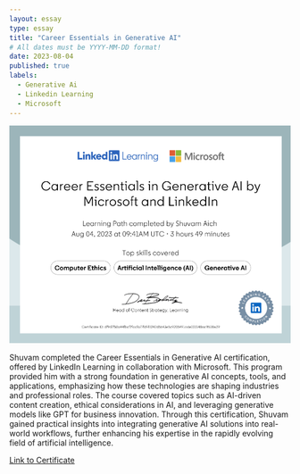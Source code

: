 ```yaml
---
layout: essay
type: essay
title: "Career Essentials in Generative AI"
# All dates must be YYYY-MM-DD format!
date: 2023-08-04
published: true
labels:
  - Generative Ai
  - Linkedin Learning
  - Microsoft
---
```

<img src="../img/certificates/genai.png" class="rounded" style="display: block; margin: 0 auto; max-width: 100%; height: auto;">
<br/>
Shuvam completed the Career Essentials in Generative AI certification, offered by LinkedIn Learning in collaboration with Microsoft. This program provided him with a strong foundation in generative AI concepts, tools, and applications, emphasizing how these technologies are shaping industries and professional roles. The course covered topics such as AI-driven content creation, ethical considerations in AI, and leveraging generative models like GPT for business innovation. Through this certification, Shuvam gained practical insights into integrating generative AI solutions into real-world workflows, further enhancing his expertise in the rapidly evolving field of artificial intelligence.

[Link to Certificate](https://drive.google.com/file/d/1kKD2j46nw6AaZsQHvkkeDq8KONjUei0w/view)
